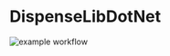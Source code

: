 # DispenseLibDotNet

![example workflow](https://github.com/ukrobotics/DispenseLibDotNet/actions/workflows/NetFxCI.yml/badge.svg)


